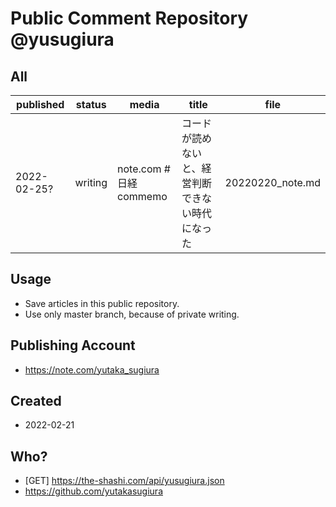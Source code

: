 # Public Comment Repository @yusugiura
 
 ## All

 | published | status | media | title | file |
 | -- | -- | -- | -- | -- |
 | 2022-02-25? | writing | note.com #日経commemo | コードが読めないと、経営判断できない時代になった | 20220220_note.md | 
 
 ## Usage

 - Save articles in this public repository.
 - Use only master branch, because of private writing.

 ## Publishing Account

 - https://note.com/yutaka_sugiura

 ## Created
  
 - 2022-02-21

 ## Who?

  - [GET] https://the-shashi.com/api/yusugiura.json
  - https://github.com/yutakasugiura

